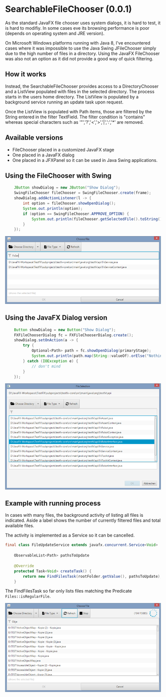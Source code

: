 # SearchableFileChooser (0.0.1)

As the standard JavaFX file chooser uses system dialogs, it is hard to test, it is hard to modifiy.
In some cases eve its browsing performance is poor (depends on operating system and JRE version).

On Microsoft Windows platforms running with Java 8, I've encountered cases where it was impossible to use the Java Swing JFileChooser simply due to the high number of files in a directory. Using the JavaFX FileChooser was also not an option as it did not provide a good way of quick filtering.

## How it works

Instead, the SearchableFileChooser provides access to a DirectoryChooser and a ListView populated with files in the selected directory. The process starts in the users home directory. The ListView is populated by a background service running an update task upon request.

Once the ListView is populated with Path items, those are filtered by the String entered in the filter TextField. The filter condition is "contains" whereas special characters such as '"','?','<','>','|',':','*' are removed.

## Available versions

 * FileChooser placed in a customized JavaFX stage
 * One placed in a JavaFX dialog
 * One placed in a JFXPanel so it can be used in Java Swing applications.


## Using the FileChooser with Swing

```java
    JButton showDialog = new JButton("Show Dialog");
    SwingFileChooser fileChooser = SwingFileChooser.create(frame);
    showDialog.addActionListener(l -> {
        int option = fileChooser.showOpenDialog();
        System.out.println(option);
        if (option == SwingFileChooser.APPROVE_OPTION) {
            System.out.println(fileChooser.getSelectedFile().toString());
        }
    });
```

![Swing version with Filter](pages/Windows81_Swing_Dialog_Filtered.png)


## Using the JavaFX Dialog version

```java
    Button showDialog = new Button("Show Dialog");
    FXFileChooserDialog fc = FXFileChooserDialog.create();
    showDialog.setOnAction(a -> {
        try {
            Optional<Path> path = fc.showOpenDialog(primaryStage);
            System.out.println(path.map(String::valueOf).orElse("Nothing selected"));
        } catch (IOException e) {
            // don't mind 
        }
    });
```

![Swing version with Filter](pages/Windows81_JavaFX_DialogStage.png)


## Example with running process

In cases with many files, the background activity of listing all files is indicated. Aside a label shows the number of currently filtered files and total available files.

The activity is implemented as a Service so it can be cancelled.

```java 
final class FileUpdateService extends javafx.concurrent.Service<Void>

    ObservableList<Path> pathsToUpdate
    
    @Override
    protected Task<Void> createTask() {
        return new FindFilesTask(rootFolder.getValue(), pathsToUpdate);
    }
```

The FindFilesTask so far only lists files matching the Predicate<Path> `Files::isRegularFile`.

![Swing version with Filter](pages/Windows81_Swing_Dialog_ProcessRunning.png)
